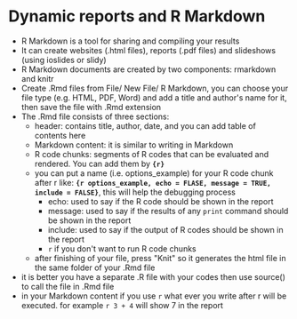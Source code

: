 # Dynamic reports and R Markdown

- R Markdown is a tool for sharing and compiling your results
- It can create websites (.html files), reports (.pdf files) and slideshows (using ioslides or slidy)
- R Markdown documents are created by two components: rmarkdown and knitr
- Create .Rmd files from File/ New File/ R Markdown, you can choose your file type (e.g. HTML, PDF, Word) and add a title and author's name for it, then save the file with .Rmd extension
- The .Rmd file consists of three sections:
  - header: contains title, author, date, and you can add table of contents here
  - Markdown content: it is similar to writing in Markdown
  - R code chunks: segments of R codes that can be evaluated and rendered. You can add them by **```{r}```**
  - you can put a name (i.e. options_example) for your R code chunk after r like: **```{r options_example, echo = FLASE, message = TRUE, include = FALSE}```**, this will help the debugging process
    - echo: used to say if the R code should be shown in the report
    - message: used to say if the results of any `print` command should be shown in the report
    - include: used to say if the output of R codes should be shown in the report
    - ```r``` if you don't want to run R code chunks
  - after finishing of your file, press "Knit" so it generates the html file in the same folder of your .Rmd file
- it is better you have a separate .R file with your codes then use source() to call the file in .Rmd file
- in your Markdown content if you use `r` what ever you write after r will be executed. for example `r 3 + 4` will show 7 in the report
